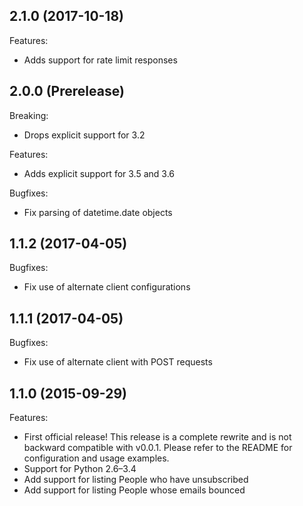 ## 2.1.0 (2017-10-18)

Features:

- Adds support for rate limit responses

## 2.0.0 (Prerelease)

Breaking:

- Drops explicit support for 3.2

Features:

- Adds explicit support for 3.5 and 3.6

Bugfixes:

- Fix parsing of datetime.date objects

## 1.1.2 (2017-04-05)

Bugfixes:

- Fix use of alternate client configurations

## 1.1.1 (2017-04-05)

Bugfixes:

- Fix use of alternate client with POST requests

## 1.1.0 (2015-09-29)

Features:

- First official release! This release is a complete rewrite and is not backward compatible with v0.0.1. Please refer to the README for configuration and usage examples.
- Support for Python 2.6–3.4
- Add support for listing People who have unsubscribed
- Add support for listing People whose emails bounced
